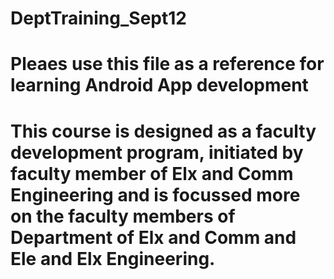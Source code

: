 # DeptTraining_Sept12
# Pleaes use this file as a reference for learning Android App development
# This course is designed as a faculty development program, initiated by faculty member of Elx and Comm Engineering and is focussed more on the faculty members of Department of Elx and Comm and Ele and Elx Engineering.
